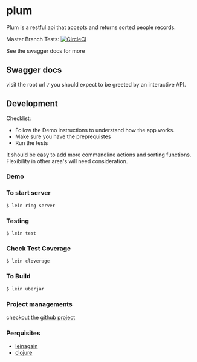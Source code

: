 # plum

Plum is a restful api that accepts and returns sorted people records.

Master Branch Tests: [![CircleCI](https://circleci.com/gh/drewverlee/plum.svg?style=svg&circle-token=e36a553b9697f3352402f167b2a06a33f5304d75)](https://circleci.com/gh/drewverlee/plum)

See the swagger docs for more

## Swagger docs

visit the root url `/` you should expect to be greeted by an interactive API.

## Development

Checklist:

* Follow the Demo instructions to understand how the app works.
* Make sure you have the preprequistes
* Run the tests

It should be easy to add more commandline actions and sorting functions. 
Flexibility in other area's will need consideration.

### Demo

### To start server

    $ lein ring server

### Testing

    $ lein test

### Check Test Coverage

    $ lein cloverage

### To Build

    $ lein uberjar

### Project managements

checkout the [github project](https://github.com/drewverlee/plum/projects/1)

### Perquisites

* [leinagain](https://leiningen.org/#install)
* [clojure](https://clojure.org/guides/getting_started)


